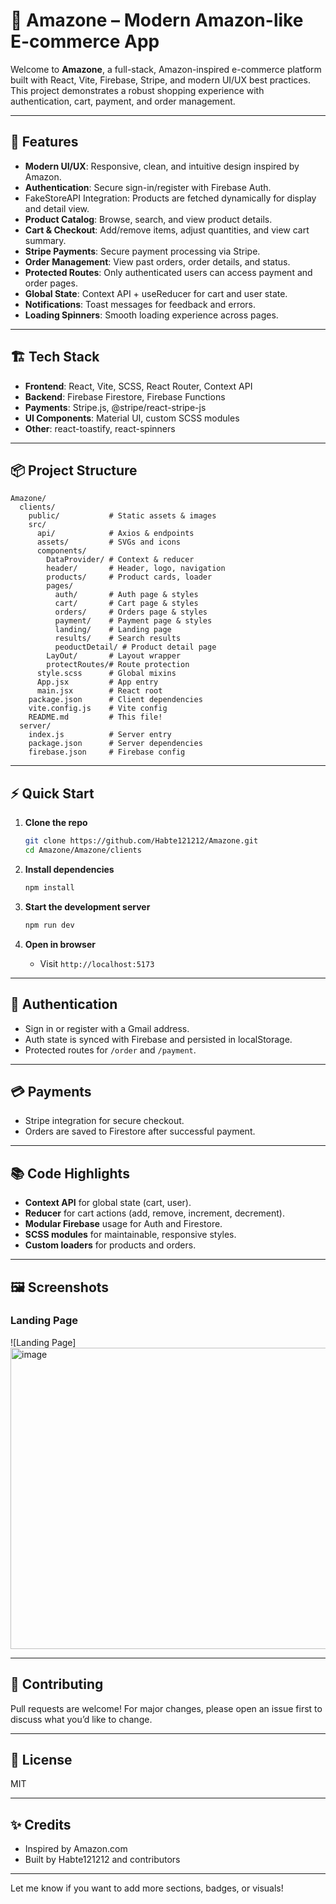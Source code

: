 # 🛒 Amazone – Modern Amazon-like E-commerce App

Welcome to **Amazone**, a full-stack, Amazon-inspired e-commerce platform built with React, Vite, Firebase, Stripe, and modern UI/UX best practices. This project demonstrates a robust shopping experience with authentication, cart, payment, and order management.

---

## 🚀 Features

- **Modern UI/UX**: Responsive, clean, and intuitive design inspired by Amazon.
- **Authentication**: Secure sign-in/register with Firebase Auth.
- FakeStoreAPI Integration: Products are fetched dynamically for display and detail view.
- **Product Catalog**: Browse, search, and view product details.
- **Cart & Checkout**: Add/remove items, adjust quantities, and view cart summary.
- **Stripe Payments**: Secure payment processing via Stripe.
- **Order Management**: View past orders, order details, and status.
- **Protected Routes**: Only authenticated users can access payment and order pages.
- **Global State**: Context API + useReducer for cart and user state.
- **Notifications**: Toast messages for feedback and errors.
- **Loading Spinners**: Smooth loading experience across pages.

---

## 🏗️ Tech Stack

- **Frontend**: React, Vite, SCSS, React Router, Context API
- **Backend**: Firebase Firestore, Firebase Functions
- **Payments**: Stripe.js, @stripe/react-stripe-js
- **UI Components**: Material UI, custom SCSS modules
- **Other**: react-toastify, react-spinners

---

## 📦 Project Structure

```
Amazone/
  clients/
    public/           # Static assets & images
    src/
      api/            # Axios & endpoints
      assets/         # SVGs and icons
      components/
        DataProvider/ # Context & reducer
        header/       # Header, logo, navigation
        products/     # Product cards, loader
        pages/
          auth/       # Auth page & styles
          cart/       # Cart page & styles
          orders/     # Orders page & styles
          payment/    # Payment page & styles
          landing/    # Landing page
          results/    # Search results
          peoductDetail/ # Product detail page
        LayOut/       # Layout wrapper
        protectRoutes/# Route protection
      style.scss      # Global mixins
      App.jsx         # App entry
      main.jsx        # React root
    package.json      # Client dependencies
    vite.config.js    # Vite config
    README.md         # This file!
  server/
    index.js          # Server entry
    package.json      # Server dependencies
    firebase.json     # Firebase config
```

---

## ⚡ Quick Start

1. **Clone the repo**

   ```bash
   git clone https://github.com/Habte121212/Amazone.git
   cd Amazone/Amazone/clients
   ```

2. **Install dependencies**

   ```bash
   npm install
   ```

3. **Start the development server**

   ```bash
   npm run dev
   ```

4. **Open in browser**
   - Visit `http://localhost:5173`

---

## 🔑 Authentication

- Sign in or register with a Gmail address.
- Auth state is synced with Firebase and persisted in localStorage.
- Protected routes for `/order` and `/payment`.

---

## 💳 Payments

- Stripe integration for secure checkout.
- Orders are saved to Firestore after successful payment.

---

## 📚 Code Highlights

- **Context API** for global state (cart, user).
- **Reducer** for cart actions (add, remove, increment, decrement).
- **Modular Firebase** usage for Auth and Firestore.
- **SCSS modules** for maintainable, responsive styles.
- **Custom loaders** for products and orders.

---

## 🖼️ Screenshots

### Landing Page

![Landing Page]<img width="960" height="482" alt="image" src="https://github.com/user-attachments/assets/f02538b6-2b43-49d0-963f-89f78940d4ff" />




---

## 🤝 Contributing

Pull requests are welcome! For major changes, please open an issue first to discuss what you’d like to change.

---

## 📄 License

MIT

---

## ✨ Credits

- Inspired by Amazon.com
- Built by Habte121212 and contributors

---

Let me know if you want to add more sections, badges, or visuals!
